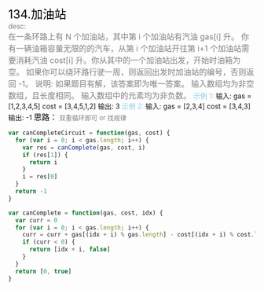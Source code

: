 <font color=black size=5>134.加油站<br></font>
<font color=gray>desc:<br></font>
<font color=gray size=3>
在一条环路上有 N 个加油站，其中第 i 个加油站有汽油 gas[i] 升。
你有一辆油箱容量无限的的汽车，从第 i 个加油站开往第 i+1 个加油站需要消耗汽油 cost[i] 升。你从其中的一个加油站出发，开始时油箱为空。
如果你可以绕环路行驶一周，则返回出发时加油站的编号，否则返回 -1。
说明:
如果题目有解，该答案即为唯一答案。
输入数组均为非空数组，且长度相同。
输入数组中的元素均为非负数。
</font>
<font color=skyblue>示例 1:</font>
<font >
输入:
gas = [1,2,3,4,5]
cost = [3,4,5,1,2]
输出: 3
</font>
<font color=skyblue>示例 2:</font>
<font background=gray>
输入:
gas = [2,3,4]
cost = [3,4,3]
输出: -1
</font>
<font color=black size=3>
思路：</font><font color=gray size=2>
双重循环即可 or 找规律
</font>

```javascript
var canCompleteCircuit = function(gas, cost) {
  for (var i = 0; i < gas.length; i++) {
    var res = canComplete(gas, cost, i)
    if (res[1]) {
      return i
    }
    i = res[0]
  }
  return -1
}

var canComplete = function(gas, cost, idx) {
  var curr = 0
  for (var i = 0; i < gas.length; i++) {
    curr = curr + gas[(idx + i) % gas.length] - cost[(idx + i) % cost.length]
    if (curr < 0) {
      return [idx + i, false]
    }
  }
  return [0, true]
}
```

